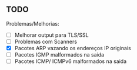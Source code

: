 ## TODO

Problemas/Melhorias:

- [ ] Melhorar output para TLS/SSL
- [ ] Problemas com Scanners
- [x] Pacotes ARP vazando os endereços IP originais
- [ ] Pacotes IGMP malformados na saida
- [ ] Pacotes ICMP/ ICMPv6 malformados na saida

